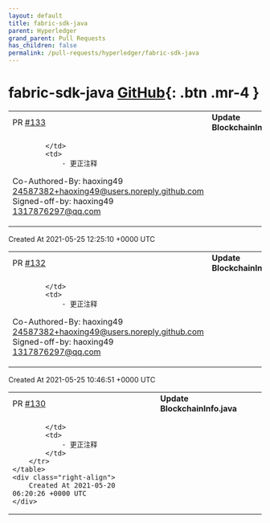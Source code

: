 ```yaml
---
layout: default
title: fabric-sdk-java
parent: Hyperledger
grand_parent: Pull Requests
has_children: false
permalink: /pull-requests/hyperledger/fabric-sdk-java
---
```


# fabric-sdk-java <span class="fs-3 right-align">[GitHub](https://github.com/hyperledger/fabric-sdk-java){: .btn .mr-4 }</span>


<div>
    <table>
        <tr>
            <td>
                PR <a href="https://github.com/hyperledger/fabric-sdk-java/pull/133" class=".btn">#133</a>
            </td>
            <td>
                <b>
                    Update BlockchainInfo.java
                </b>
            </td>
        </tr>
        <tr>
            <td>
                
            </td>
            <td>
                - 更正注释

Co-Authored-By: haoxing49 <24587382+haoxing49@users.noreply.github.com>
Signed-off-by: haoxing49 <1317876297@qq.com>
            </td>
        </tr>
    </table>
    <div class="right-align">
        Created At 2021-05-25 12:25:10 +0000 UTC
    </div>
</div>

<div>
    <table>
        <tr>
            <td>
                PR <a href="https://github.com/hyperledger/fabric-sdk-java/pull/132" class=".btn">#132</a>
            </td>
            <td>
                <b>
                    Update BlockchainInfo.java
                </b>
            </td>
        </tr>
        <tr>
            <td>
                
            </td>
            <td>
                - 更正注释

Co-Authored-By: haoxing49 <24587382+haoxing49@users.noreply.github.com>
Signed-off-by: haoxing49 <1317876297@qq.com>
            </td>
        </tr>
    </table>
    <div class="right-align">
        Created At 2021-05-25 10:46:51 +0000 UTC
    </div>
</div>

<div>
    <table>
        <tr>
            <td>
                PR <a href="https://github.com/hyperledger/fabric-sdk-java/pull/130" class=".btn">#130</a>
            </td>
            <td>
                <b>
                    Update BlockchainInfo.java
                </b>
            </td>
        </tr>
        <tr>
            <td>
                
            </td>
            <td>
                - 更正注释
            </td>
        </tr>
    </table>
    <div class="right-align">
        Created At 2021-05-20 06:20:26 +0000 UTC
    </div>
</div>

